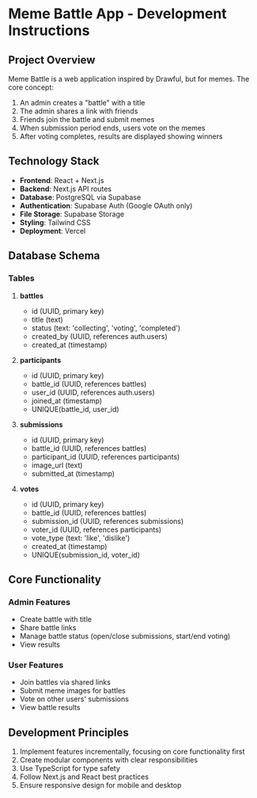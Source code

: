 # Meme Battle App - Development Instructions

## Project Overview

Meme Battle is a web application inspired by Drawful, but for memes. The core concept:

1. An admin creates a "battle" with a title
2. The admin shares a link with friends
3. Friends join the battle and submit memes
4. When submission period ends, users vote on the memes
5. After voting completes, results are displayed showing winners

## Technology Stack

- **Frontend**: React + Next.js
- **Backend**: Next.js API routes
- **Database**: PostgreSQL via Supabase
- **Authentication**: Supabase Auth (Google OAuth only)
- **File Storage**: Supabase Storage
- **Styling**: Tailwind CSS
- **Deployment**: Vercel

## Database Schema

### Tables

1. **battles**
   - id (UUID, primary key)
   - title (text)
   - status (text: 'collecting', 'voting', 'completed')
   - created_by (UUID, references auth.users)
   - created_at (timestamp)

2. **participants**
   - id (UUID, primary key)
   - battle_id (UUID, references battles)
   - user_id (UUID, references auth.users)
   - joined_at (timestamp)
   - UNIQUE(battle_id, user_id)

3. **submissions**
   - id (UUID, primary key)
   - battle_id (UUID, references battles)
   - participant_id (UUID, references participants)
   - image_url (text)
   - submitted_at (timestamp)

4. **votes**
   - id (UUID, primary key)
   - battle_id (UUID, references battles)
   - submission_id (UUID, references submissions)
   - voter_id (UUID, references participants)
   - vote_type (text: 'like', 'dislike')
   - created_at (timestamp)
   - UNIQUE(submission_id, voter_id)

## Core Functionality

### Admin Features
- Create battle with title
- Share battle links
- Manage battle status (open/close submissions, start/end voting)
- View results

### User Features
- Join battles via shared links
- Submit meme images for battles
- Vote on other users' submissions
- View battle results

## Development Principles

1. Implement features incrementally, focusing on core functionality first
2. Create modular components with clear responsibilities
3. Use TypeScript for type safety
4. Follow Next.js and React best practices
5. Ensure responsive design for mobile and desktop
